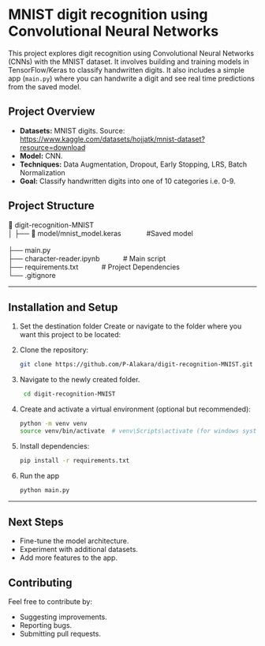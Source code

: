 # MNIST digit recognition using Convolutional Neural Networks

This project explores digit recognition using Convolutional Neural Networks (CNNs) with the MNIST dataset. 
It involves building and training models in TensorFlow/Keras to classify handwritten digits.
It also includes a simple app (`main.py`) where you can handwrite a digit and see real time predictions from the saved model.

## Project Overview
- **Datasets:** MNIST digits. Source: https://www.kaggle.com/datasets/hojjatk/mnist-dataset?resource=download  
- **Model:** CNN.  
- **Techniques:** Data Augmentation, Dropout, Early Stopping, LRS, Batch Normalization  
- **Goal:** Classify handwritten digits into one of 10 categories i.e. 0-9.  

## Project Structure

📂 digit-recognition-MNIST  
│
├── 📂 model/mnist_model.keras&nbsp;&nbsp;&nbsp;&nbsp;&nbsp;&nbsp;&nbsp;&nbsp;&nbsp;&nbsp;&nbsp;&nbsp; #Saved model <br>  
├── main.py <br>
├── character-reader.ipynb&nbsp;&nbsp;&nbsp;&nbsp;&nbsp;&nbsp;&nbsp;&nbsp;&nbsp;&nbsp;&nbsp;&nbsp;# Main script  
├── requirements.txt&nbsp;&nbsp;&nbsp;&nbsp;&nbsp;&nbsp;&nbsp;&nbsp;&nbsp;&nbsp;&nbsp;&nbsp;# Project Dependencies  
└── .gitignore 

---

## Installation and Setup

1. Set the destination folder
Create or navigate to the folder where you want this project to be located:

2. Clone the repository:
    ```bash
    git clone https://github.com/P-Alakara/digit-recognition-MNIST.git
    ```

3. Navigate to the newly created folder.
   ```bash
    cd digit-recognition-MNIST
    ```
   
5. Create and activate a virtual environment (optional but recommended):
    ```bash
    python -m venv venv
    source venv/bin/activate  # venv\Scripts\activate (for windows systems)
    ```

6. Install dependencies:
    ```bash
    pip install -r requirements.txt
    ```
    
 7. Run the app
    ```bash
    python main.py
    ```
        
---

## Next Steps

- Fine-tune the model architecture.
- Experiment with additional datasets.
- Add more features to the app.

## Contributing

Feel free to contribute by:

- Suggesting improvements.
- Reporting bugs.
- Submitting pull requests.
